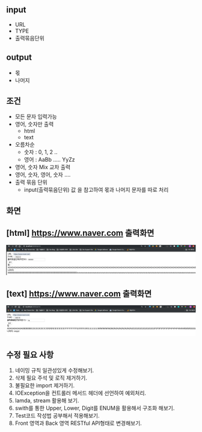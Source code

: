 ## input
* URL
* TYPE
* 출력묶음단위

## output
* 몫
* 나머지

## 조건
* 모든 문자 입력가능
* 영어, 숫자만 출력
    * html
    * text
* 오름차순
    * 숫자 : 0, 1, 2 ..
    * 영어 : AaBb ..... YyZz
* 영어, 숫자 Mix 교차 출력
* 영어, 숫자, 영어, 숫자 ....
* 출력 묶음 단위
    * input(출력묶음단위) 값 을 참고하여 몫과 나머지 문자를 따로 처리

## 화면


## [html] https://www.naver.com 출력화면
![html_output](html_output.png)

## [text] https://www.naver.com 출력화면
![text_output](text_outpu.png)    

## 수정 필요 사항  
1. 네이밍 규칙 일관성있게 수정해보기.
2. 삭제 필요 주석 및 로직 제거하기.
3. 불필요한 import 제거하기.  
4. IOException을 컨트롤러 메서드 헤더에 선언하여 예외처리.
5. lamda, stream 활용해 보기.
6. swith를 통한 Upper, Lower, Digit를 ENUM을 활용해서 구조화 해보기.
7. Test코드 작성법 공부해서 적용해보기.
8. Front 영역과 Back 영역 RESTful API형태로 변경해보기.
